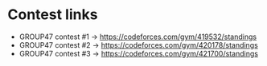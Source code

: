 # Contest links
- GROUP47 contest #1 -> https://codeforces.com/gym/419532/standings
- GROUP47 contest #2 -> https://codeforces.com/gym/420178/standings
- GROUP47 contest #3 -> https://codeforces.com/gym/421700/standings
